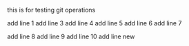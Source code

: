 this is for testing git operations

add line 1
add line 3
add line 4
add line 5
add line 6
add line 7

add line 8
add line 9
add line 10
add line new